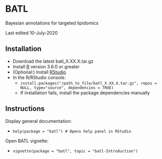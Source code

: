 # BATL
Bayesian annotations for targeted lipidomics

Last edited 10-July-2020


## Installation

* Download the latest batl_X.XX.X.tar.gz 
* Install [R](https://www.r-project.org/) version 3.6.0 or greater
* (Optional:) Install [RStudio](https://rstudio.com/)
* In the R/RStudio console:
  * ``install.packages("/path_to_file/batl_X.XX.X.tar.gz", repos = NULL, type="source", dependencies = TRUE)``
  * If installation fails, install the package dependencies manually
  
## Instructions

Display general documentation:  
* ``help(package = "batl") # Opens help panel in RStudio``

Open BATL vignette:
* ``vignette(package = "batl", topic = "batl-Introduction")``

